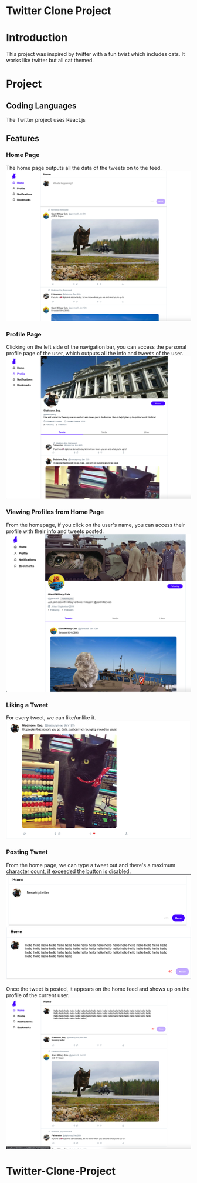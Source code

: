 # Twitter Clone Project

# Introduction

This project was inspired by twitter with a fun twist which includes cats. It works like twitter but all cat themed.

# Project

## Coding Languages

The Twitter project uses React.js

## Features

### Home Page

The home page outputs all the data of the tweets on to the feed.
![image](ScreenShots/Home%20Page.png)

### Profile Page

Clicking on the left side of the navigation bar, you can access the personal profile page of the user, which outputs all the info and tweets of the user.
![image](ScreenShots/Personal%20Profile%20.png)

### Viewing Profiles from Home Page

From the homepage, if you click on the user's name, you can access their profile with their info and tweets posted.
![image](ScreenShots/Viewing%20a%20Profile.png)

### Liking a Tweet

For every tweet, we can like/unlike it.
![image](ScreenShots/Liking%20a%20Tweet.png)

### Posting Tweet

From the home page, we can type a tweet out and there's a maximum character count, if exceeded the button is disabled.
![image](ScreenShots/Posting%20Tweet%20-%20Counter.png)
![image](screenshots/Max%20Character%20Count.png)

Once the tweet is posted, it appears on the home feed and shows up on the profile of the current user.
![image](Screenshots/PostingTweet.png)
# Twitter-Clone-Project
